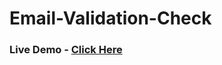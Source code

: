 ﻿# Email-Validation-Check
### Live Demo - [Click Here](https://65035a21bb896520b2efab35--splendorous-torte-c3ed18.netlify.app/)
